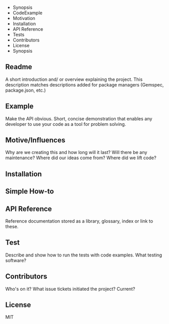 
* Synopsis
* CodeExample
* Motivation
* Installation
* API Reference
* Tests
* Contributors
* License
* Synopsis

## Readme

A short introduction and/ or overview explaining the project. This description matches descriptions added for package managers (Gemspec, package.json, etc.)

## Example

Make the API obvious. Short, concise demonstration that enables any developer to use your code as a tool for problem solving.

## Motive/Influences

Why are we creating this and how long will it last? Will there be any maintenance? Where did our ideas come from? Where did we lift code?

## Installation

## Simple How-to

## API Reference

Reference documentation stored as a library, glossary, index or link to these.

## Test

Describe and show how to run the tests with code examples. What testing software?

## Contributors

Who's on it? What issue tickets initiated the project? Current?

## License

MIT
